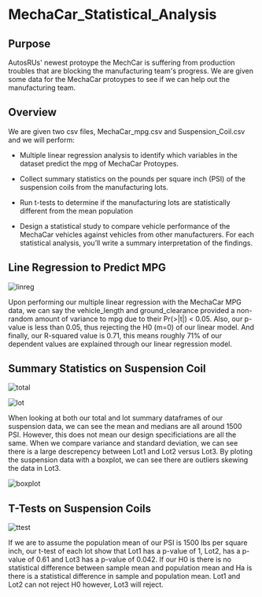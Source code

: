 # MechaCar_Statistical_Analysis

## Purpose

AutosRUs' newest protoype the MechCar is suffering from production troubles that are blocking the manufacturing team's progress. We are given some data for the MechaCar protoypes to see if we can help out the manufacturing team.

## Overview

We are given two csv files, MechaCar_mpg.csv and Suspension_Coil.csv and we will perform:

- Multiple linear regression analysis to identify which variables in the dataset predict the mpg of MechaCar Protoypes.

- Collect summary statistics on the pounds per square inch (PSI) of the suspension coils from the manufacturing lots.

- Run t-tests to determine if the manufacturing lots are statistically different from the mean population

- Design a statistical study to compare vehicle performance of the MechaCar vehicles against vehicles from other manufacturers. For each statistical analysis, you’ll write a summary interpretation of the findings.

## Line Regression to Predict MPG

![linreg]()

Upon performing our multiple linear regression with the MechaCar MPG data, we can say the vehicle_length and ground_clearance provided a non-random amount of variance to mpg due to their Pr(>|t|) < 0.05. Also, our p-value is less than 0.05, thus rejecting the H0 (m=0) of our linear model. And finally, our R-squared value is 0.71, this means roughly 71% of our dependent values are explained through our linear regression model.

## Summary Statistics on Suspension Coil

![total]()

![lot]()

When looking at both our total and lot summary dataframes of our suspension data, we can see the mean and medians are all around 1500 PSI. However, this does not mean our design specificiations are all the same. When we compare variance and standard deviation, we can see there is a large descrepency between Lot1 and Lot2 versus Lot3. By ploting the suspension data with a boxplot, we can see there are outliers skewing the data in Lot3.

![boxplot]()

## T-Tests on Suspension Coils


![ttest]()

If we are to assume the population mean of our PSI is 1500 lbs per square inch, our t-test of each lot show that Lot1 has a p-value of 1, Lot2, has a p-value of 0.61 and Lot3 has a p-value of 0.042. If our H0 is there is no statistical difference between sample mean and population mean and Ha is there is a statistical difference in sample and population mean. Lot1 and Lot2 can not reject H0 however, Lot3 will reject.